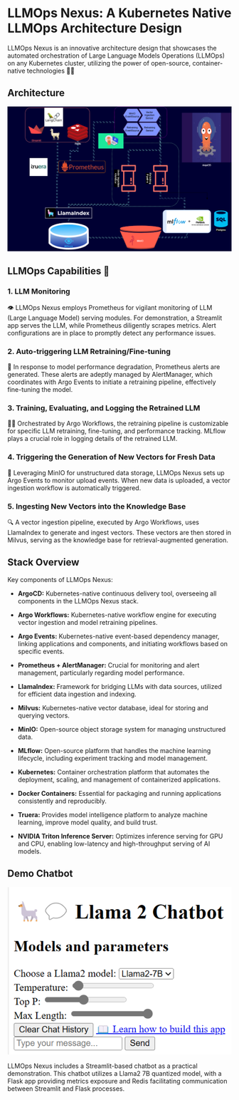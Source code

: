 
# LLMOps Nexus: A Kubernetes Native LLMOps Architecture Design

LLMOps Nexus is an innovative architecture design that showcases the automated orchestration of Large Language Models Operations (LLMOps) on any Kubernetes cluster, utilizing the power of open-source, container-native technologies 🚀🌐

## Architecture
![LLMOps-Nexus](Assets\LLMOps.png)

## LLMOps Capabilities 🌟

### 1. LLM Monitoring

👁️ LLMOps Nexus employs Prometheus for vigilant monitoring of LLM (Large Language Model) serving modules. For demonstration, a Streamlit app serves the LLM, while Prometheus diligently scrapes metrics. Alert configurations are in place to promptly detect any performance issues.

### 2. Auto-triggering LLM Retraining/Fine-tuning

🔧 In response to model performance degradation, Prometheus alerts are generated. These alerts are adeptly managed by AlertManager, which coordinates with Argo Events to initiate a retraining pipeline, effectively fine-tuning the model.

### 3. Training, Evaluating, and Logging the Retrained LLM

🏋️‍♂️ Orchestrated by Argo Workflows, the retraining pipeline is customizable for specific LLM retraining, fine-tuning, and performance tracking. MLflow plays a crucial role in logging details of the retrained LLM.

### 4. Triggering the Generation of New Vectors for Fresh Data

🔄 Leveraging MinIO for unstructured data storage, LLMOps Nexus sets up Argo Events to monitor upload events. When new data is uploaded, a vector ingestion workflow is automatically triggered.

### 5. Ingesting New Vectors into the Knowledge Base

🔍 A vector ingestion pipeline, executed by Argo Workflows, uses LlamaIndex to generate and ingest vectors. These vectors are then stored in Milvus, serving as the knowledge base for retrieval-augmented generation.

## Stack Overview

Key components of LLMOps Nexus:

-   **ArgoCD:** Kubernetes-native continuous delivery tool, overseeing all components in the LLMOps Nexus stack.
    
-   **Argo Workflows:** Kubernetes-native workflow engine for executing vector ingestion and model retraining pipelines.
    
-   **Argo Events:** Kubernetes-native event-based dependency manager, linking applications and components, and initiating workflows based on specific events.
    
-   **Prometheus + AlertManager:** Crucial for monitoring and alert management, particularly regarding model performance.
    
-   **LlamaIndex:** Framework for bridging LLMs with data sources, utilized for efficient data ingestion and indexing.
    
-   **Milvus:** Kubernetes-native vector database, ideal for storing and querying vectors.
    
-   **MinIO:** Open-source object storage system for managing unstructured data.
    
-   **MLflow:** Open-source platform that handles the machine learning lifecycle, including experiment tracking and model management.
    
-   **Kubernetes:** Container orchestration platform that automates the deployment, scaling, and management of containerized applications.
    
-   **Docker Containers:** Essential for packaging and running applications consistently and reproducibly.

-   **Truera:** Provides model intelligence platform to analyze machine learning, improve model quality, and build trust.
    
-   **NVIDIA Triton Inference Server:** Optimizes inference serving for GPU and CPU, enabling low-latency and high-throughput serving of AI models.

## Demo Chatbot
![LLMOps-Nexus-Chatbot](Assets\StreamlitApp.png)

LLMOps Nexus includes a Streamlit-based chatbot as a practical demonstration. This chatbot utilizes a Llama2 7B quantized model, with a Flask app providing metrics exposure and Redis facilitating communication between Streamlit and Flask processes.
